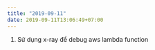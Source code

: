 ```yaml
---
title: "2019-09-11"
date: 2019-09-11T13:06:49+07:00
---
```


1. Sử dụng x-ray để debug aws lambda function
